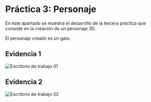 # Práctica 3: Personaje
En este apartado se muestra el desarrollo de la tercera práctica que consiste en la creación de un personaje 3D.

El personaje creado es un gato.

## Evidencia 1
![Escritorio de trabajo 01](workspace_evidence-01.png)

## Evidencia 2
![Escritorio de trabajo 02](workspace_evidence-02.png)